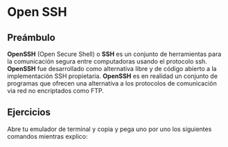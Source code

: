 # Open SSH

## Preámbulo

**OpenSSH** (Open Secure Shell) o **SSH** es un conjunto de herramientas para la comunicación segura entre computadoras usando el protocolo ssh. **OpenSSH** fue desarrollado como alternativa libre y de código abierto a la implementación SSH propietaria.
**OpenSSH** es en realidad un conjunto de programas que ofrecen una alternativa a los protocolos de comunicación via red no encriptados como FTP.

## Ejercicios

Abre tu emulador de terminal y copia y pega uno por uno los siguientes comandos mientras explico: